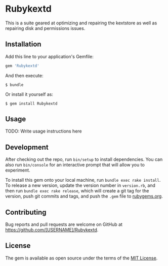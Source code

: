 # Rubykextd
This is a suite geared at optimizing and repairing the kextstore as well as repairing disk and permissions issues.

## Installation

Add this line to your application's Gemfile:

```ruby
gem 'Rubykextd'
```

And then execute:

    $ bundle

Or install it yourself as:

    $ gem install Rubykextd

## Usage

TODO: Write usage instructions here

## Development

After checking out the repo, run `bin/setup` to install dependencies. You can also run `bin/console` for an interactive prompt that will allow you to experiment.

To install this gem onto your local machine, run `bundle exec rake install`. To release a new version, update the version number in `version.rb`, and then run `bundle exec rake release`, which will create a git tag for the version, push git commits and tags, and push the `.gem` file to [rubygems.org](https://rubygems.org).

## Contributing

Bug reports and pull requests are welcome on GitHub at https://github.com/[USERNAME]/Rubykextd.


## License

The gem is available as open source under the terms of the [MIT License](http://opensource.org/licenses/MIT).

